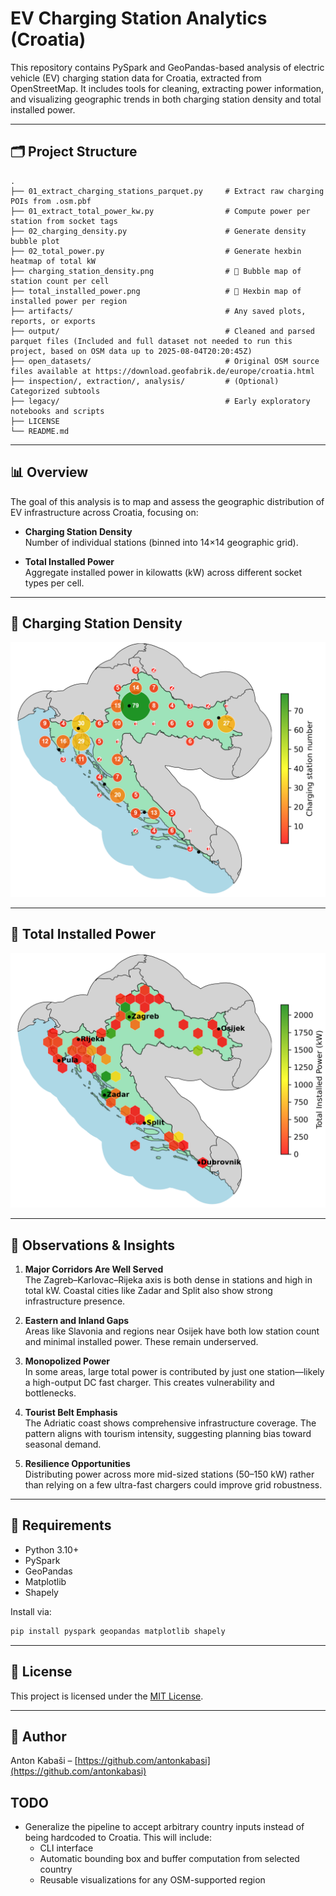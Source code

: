 # EV Charging Station Analytics (Croatia)

This repository contains PySpark and GeoPandas-based analysis of electric vehicle (EV) charging station data for Croatia, extracted from OpenStreetMap. It includes tools for cleaning, extracting power information, and visualizing geographic trends in both charging station density and total installed power.

---

## 🗂️ Project Structure

```
.
├── 01_extract_charging_stations_parquet.py     # Extract raw charging POIs from .osm.pbf
├── 01_extract_total_power_kw.py                # Compute power per station from socket tags
├── 02_charging_density.py                      # Generate density bubble plot
├── 02_total_power.py                           # Generate hexbin heatmap of total kW
├── charging_station_density.png                # 📍 Bubble map of station count per cell
├── total_installed_power.png                   # 🔋 Hexbin map of installed power per region
├── artifacts/                                  # Any saved plots, reports, or exports
├── output/                                     # Cleaned and parsed parquet files (Included and full dataset not needed to run this project, based on OSM data up to 2025-08-04T20:20:45Z)
├── open_datasets/                              # Original OSM source files available at https://download.geofabrik.de/europe/croatia.html
├── inspection/, extraction/, analysis/         # (Optional) Categorized subtools
├── legacy/                                     # Early exploratory notebooks and scripts
├── LICENSE
└── README.md
```

---

## 📊 Overview

The goal of this analysis is to map and assess the geographic distribution of EV infrastructure across Croatia, focusing on:

- **Charging Station Density**  
  Number of individual stations (binned into 14×14 geographic grid).

- **Total Installed Power**  
  Aggregate installed power in kilowatts (kW) across different socket types per cell.

---

## 📍 Charging Station Density

![Charging Station Density](charging_station_density.png)

---

## 🔋 Total Installed Power

![Total Installed Power](total_installed_power.png)

---

## 🧠 Observations & Insights

1. **Major Corridors Are Well Served**  
   The Zagreb–Karlovac–Rijeka axis is both dense in stations and high in total kW. Coastal cities like Zadar and Split also show strong infrastructure presence.

2. **Eastern and Inland Gaps**  
   Areas like Slavonia and regions near Osijek have both low station count and minimal installed power. These remain underserved.

3. **Monopolized Power**  
   In some areas, large total power is contributed by just one station—likely a high-output DC fast charger. This creates vulnerability and bottlenecks.

4. **Tourist Belt Emphasis**  
   The Adriatic coast shows comprehensive infrastructure coverage. The pattern aligns with tourism intensity, suggesting planning bias toward seasonal demand.

5. **Resilience Opportunities**  
   Distributing power across more mid-sized stations (50–150 kW) rather than relying on a few ultra-fast chargers could improve grid robustness.

---

## 🔧 Requirements

- Python 3.10+
- PySpark
- GeoPandas
- Matplotlib
- Shapely

Install via:

```bash
pip install pyspark geopandas matplotlib shapely
```

---

## 📄 License

This project is licensed under the [MIT License](LICENSE).

---

## 🚀 Author

Anton Kabaši – [https://github.com/antonkabasi](https://github.com/antonkabasi)

## TODO

- Generalize the pipeline to accept arbitrary country inputs instead of being hardcoded to Croatia. This will include:
  - CLI interface
  - Automatic bounding box and buffer computation from selected country
  - Reusable visualizations for any OSM-supported region

